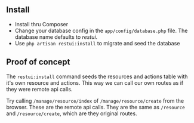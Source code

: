 ## Install


* Install thru Composer
* Change your database config in the `app/config/database.php` file. The database name defaults to *restui*.
* Use `php artisan restui:install` to migrate and seed the database

## Proof of concept

The `restui:install` command seeds the resources and actions table with it's own resource and actions.
This way we can call our own routes as if they were remote api calls.

Try calling `/manage/resource/index` of `/manage/resource/create` from the browser.
These are the remote api calls.
They are the same as `/resource` and `/resource/create`, which are they original routes.